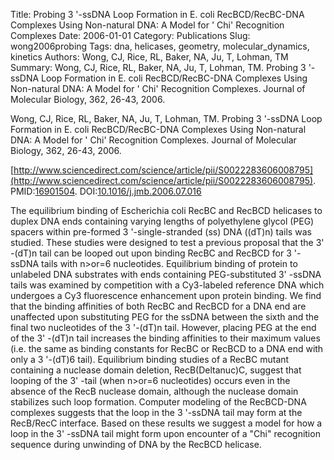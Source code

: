 Title: Probing 3 '-ssDNA Loop Formation in E. coli RecBCD/RecBC-DNA Complexes Using Non-natural DNA: A Model for ' Chi' Recognition Complexes
Date: 2006-01-01
Category: Publications
Slug: wong2006probing
Tags: dna, helicases, geometry, molecular_dynamics, kinetics
Authors: Wong, CJ, Rice, RL, Baker, NA, Ju, T, Lohman, TM
Summary: Wong, CJ, Rice, RL, Baker, NA, Ju, T, Lohman, TM. Probing 3 '-ssDNA Loop Formation in E. coli RecBCD/RecBC-DNA Complexes Using Non-natural DNA: A Model for ' Chi' Recognition Complexes. Journal of Molecular Biology, 362, 26-43, 2006. 

Wong, CJ, Rice, RL, Baker, NA, Ju, T, Lohman, TM. Probing 3 '-ssDNA Loop Formation in E. coli RecBCD/RecBC-DNA Complexes Using Non-natural DNA: A Model for ' Chi' Recognition Complexes. Journal of Molecular Biology, 362, 26-43, 2006. 

[http://www.sciencedirect.com/science/article/pii/S0022283606008795](http://www.sciencedirect.com/science/article/pii/S0022283606008795). PMID:[16901504](http://www.ncbi.nlm.nih.gov/pubmed/16901504). DOI:[10.1016/j.jmb.2006.07.016](http://dx.doi.org/10.1016/j.jmb.2006.07.016)

The equilibrium binding of Escherichia coli RecBC and RecBCD helicases to duplex DNA ends containing varying lengths of polyethylene glycol (PEG) spacers within pre-formed 3 '-single-stranded (ss) DNA ((dT)n) tails was studied. These studies were designed to test a previous proposal that the 3' -(dT)n tail can be looped out upon binding RecBC and RecBCD for 3 '-ssDNA tails with n>or=6 nucleotides. Equilibrium binding of protein to unlabeled DNA substrates with ends containing PEG-substituted 3' -ssDNA tails was examined by competition with a Cy3-labeled reference DNA which undergoes a Cy3 fluorescence enhancement upon protein binding. We find that the binding affinities of both RecBC and RecBCD for a DNA end are unaffected upon substituting PEG for the ssDNA between the sixth and the final two nucleotides of the 3 '-(dT)n tail. However, placing PEG at the end of the 3' -(dT)n tail increases the binding affinities to their maximum values (i.e. the same as binding constants for RecBC or RecBCD to a DNA end with only a 3 '-(dT)6 tail). Equilibrium binding studies of a RecBC mutant containing a nuclease domain deletion, RecB(Deltanuc)C, suggest that looping of the 3' -tail (when n>or=6 nucleotides) occurs even in the absence of the RecB nuclease domain, although the nuclease domain stabilizes such loop formation. Computer modeling of the RecBCD-DNA complexes suggests that the loop in the 3 '-ssDNA tail may form at the RecB/RecC interface. Based on these results we suggest a model for how a loop in the 3' -ssDNA tail might form upon encounter of a "Chi" recognition sequence during unwinding of DNA by the RecBCD helicase.
